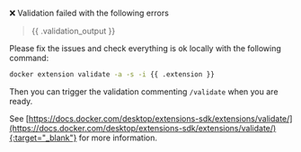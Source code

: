 :x: Validation failed with the following errors

> {{ .validation_output }}

Please fix the issues and check everything is ok locally with the following command:

```bash
docker extension validate -a -s -i {{ .extension }}
```

Then you can trigger the validation commenting `/validate` when you are ready.

See [https://docs.docker.com/desktop/extensions-sdk/extensions/validate/](https://docs.docker.com/desktop/extensions-sdk/extensions/validate/){:target="_blank"} for more information.
